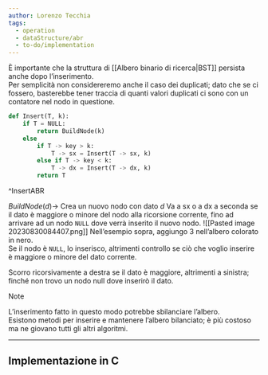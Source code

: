 ```yaml
---
author: Lorenzo Tecchia
tags:
  - operation
  - dataStructure/abr
  - to-do/implementation
---
```

È importante che la struttura di [[Albero binario di ricerca|BST]] persista anche dopo l’inserimento.  
Per semplicità non considereremo anche il caso dei duplicati; dato che se ci fossero, basterebbe tener traccia di quanti valori duplicati ci sono con un contatore nel nodo in questione.

```python
def Insert(T, k):
	if T = NULL:
		return BuildNode(k)
	else
		if T -> key > k:
			T -> sx = Insert(T -> sx, k)
		else if T -> key < k:
			T -> dx = Insert(T -> dx, k)
		return T	
```
^InsertABR

$BuildNode(d)\rightarrow$ Crea un nuovo nodo con dato $d$
Va a sx o a dx a seconda se il dato è maggiore o minore del nodo alla ricorsione corrente, fino ad arrivare ad un nodo `NULL` dove verrà inserito il nuovo nodo.
![[Pasted image 20230830084407.png]]
Nell’esempio sopra, aggiungo $3$ nell’albero colorato in nero.  
Se il nodo è `NULL`, lo inserisco, altrimenti controllo se ciò che voglio inserire è maggiore o minore del dato corrente.

Scorro ricorsivamente a destra se il dato è maggiore, altrimenti a sinistra; finché non trovo un nodo null dove inserirò il dato.

>[!note]
> L’inserimento fatto in questo modo potrebbe sbilanciare l’albero.  
> Esistono metodi per inserire e mantenere l’albero bilanciato; è più costoso ma ne giovano tutti gli altri algoritmi. 

---
## Implementazione in C
```C
```